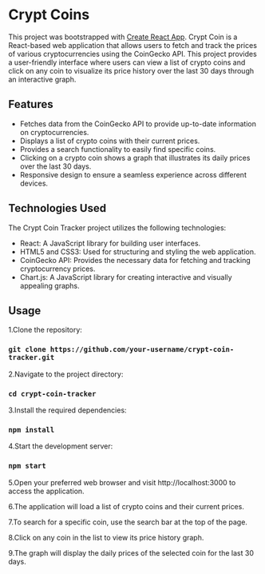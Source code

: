 # Crypt Coins

This project was bootstrapped with [Create React App](https://github.com/facebook/create-react-app).
Crypt Coin is a React-based web application that allows users to fetch and track the prices of various cryptocurrencies using the CoinGecko API. This project provides a user-friendly interface where users can view a list of crypto coins and click on any coin to visualize its price history over the last 30 days through an interactive graph.

## Features

- Fetches data from the CoinGecko API to provide up-to-date information on cryptocurrencies.
- Displays a list of crypto coins with their current prices.
- Provides a search functionality to easily find specific coins.
- Clicking on a crypto coin shows a graph that illustrates its daily prices over the last 30 days.
- Responsive design to ensure a seamless experience across different devices.

## Technologies Used

The Crypt Coin Tracker project utilizes the following technologies:

- React: A JavaScript library for building user interfaces.
- HTML5 and CSS3: Used for structuring and styling the web application.
- CoinGecko API: Provides the necessary data for fetching and tracking cryptocurrency prices.
- Chart.js: A JavaScript library for creating interactive and visually appealing graphs.

## Usage

1.Clone the repository:
### `git clone https://github.com/your-username/crypt-coin-tracker.git`

2.Navigate to the project directory:
### `cd crypt-coin-tracker`

3.Install the required dependencies:
### `npm install`

4.Start the development server:
### `npm start`

5.Open your preferred web browser and visit http://localhost:3000 to access the application.

6.The application will load a list of crypto coins and their current prices.

7.To search for a specific coin, use the search bar at the top of the page.

8.Click on any coin in the list to view its price history graph.

9.The graph will display the daily prices of the selected coin for the last 30 days.
